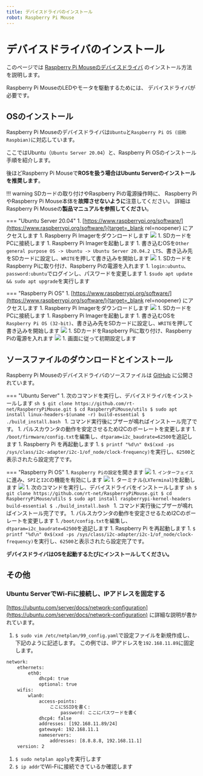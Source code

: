 ```yaml
---
title: デバイスドライバのインストール
robot: Raspberry Pi Mouse
---
```


# デバイスドライバのインストール

このページでは
[Raspberry Pi Mouseのデバイスドライバ](https://github.com/rt-net/RaspberryPiMouse)
のインストール方法を説明します。

Raspberry Pi MouseのLEDやモータを駆動するためには、
デバイスドライバが必要です。

## OSのインストール

Raspberry Pi Mouseのデバイスドライバは`Ubuntu`と`Raspberry Pi OS (旧称Raspbian)`に対応しています。

ここではUbuntu（`Ubuntu Server 20.04`）と、Raspberry Pi OSのインストール手順を紹介します。

後ほどRaspberry Pi Mouseで**ROSを扱う場合はUbuntu Serverのインストールを推奨します**。

!!! warning
    SDカードの取り付けやRaspberry Piの電源操作時に、
    Raspberry PiやRaspberry Pi Mouse本体を**故障させないように**注意してください。
    詳細はRaspberry Pi Mouseの**製品マニュアルを参照してください**。

=== "Ubuntu Server 20.04"
    1. [https://www.raspberrypi.org/software/](https://www.raspberrypi.org/software/){target=_blank rel=noopener} にアクセスします
    1. Raspberry Pi Imagerをダウンロードします
    ![](../../img/raspimouse/driver/download_raspberry_pi_imager.png)
    1. SDカードをPCに接続します
    1. Raspberry Pi Imagerを起動します
    1. 書き込むOSを`Other general purpose OS -> Ubuntu -> Ubuntu Server 20.04.2 LTS`、書き込み先をSDカードに設定し、`WRITE`を押して書き込みを開始します
    ![](../../img/raspimouse/driver/pi_imager_settings_ubuntu.png)
    1. SDカードをRaspberry Piに取り付け、Raspberry Piの電源を入れます
    1. `login:ubuntu`、`password:ubuntu`でログインし、パスワードを変更します
    1. `$sudo apt update && sudo apt upgrade`を実行します

=== "Raspberry Pi OS"
    1. [https://www.raspberrypi.org/software/](https://www.raspberrypi.org/software/){target=_blank rel=noopener} にアクセスします
    1. Raspberry Pi Imagerをダウンロードします
    ![](../../img/raspimouse/driver/download_raspberry_pi_imager.png)
    1. SDカードをPCに接続します
    1. Raspberry Pi Imagerを起動します
    1. 書き込むOSを`Raspberry Pi OS (32-bit)`、書き込み先をSDカードに設定し、`WRITE`を押して書き込みを開始します
    ![](../../img/raspimouse/driver/pi_imager_settings.png)
    1. SDカードをRaspberry Piに取り付け、Raspberry Piの電源を入れます
    ![](../../img/raspimouse/driver/raspi_os_settings.png)
    1. 画面に従って初期設定します


## ソースファイルのダウンロードとインストール

Raspberry Pi Mouseのデバイスドライバのソースファイルは
[GitHub](https://github.com/rt-net/RaspberryPiMouse)
に公開されています。

=== "Ubuntu Server"
    1. 次のコマンドを実行し、デバイスドライバをインストールします
    ```sh
    $ git clone https://github.com/rt-net/RaspberryPiMouse.git
    $ cd RaspberryPiMouse/utils
    $ sudo apt install linux-headers-$(uname -r) build-essential
    $ ./build_install.bash
    ```
    1. コマンド実行後にブザーが鳴ればインストール完了です。
    1. パルスカウンタの動作を安定させるためI2Cのボーレートを変更します
        1. `/boot/firmware/config.txt`を編集し、`dtparam=i2c_baudrate=62500`を追記します
        1. Raspberry Pi を再起動します
        1. `$ printf "%d\n" 0x$(xxd -ps /sys/class/i2c-adapter/i2c-1/of_node/clock-frequency)`を実行し、`62500`と表示されたら設定完了です。


=== "Raspberry Pi OS"
    1. `Raspberry Piの設定`を開きます
    ![](../../img/raspimouse/driver/raspi_os_settings2.png)
    1. `インターフェイス`に進み、`SPI`と`I2C`の機能を有効にします
    ![](../../img/raspimouse/driver/raspi_os_settings3.png)
    1. ターミナル(`LXTerminal`)を起動します
    ![](../../img/raspimouse/driver/open_terminal.png)
    1. 次のコマンドを実行し、デバイスドライバをインストールします
    ```sh
    $ git clone https://github.com/rt-net/RaspberryPiMouse.git
    $ cd RaspberryPiMouse/utils
    $ sudo apt install raspberrypi-kernel-headers build-essential
    $ ./build_install.bash
    ```
    1. コマンド実行後にブザーが鳴ればインストール完了です。
    1. パルスカウンタの動作を安定させるためI2Cのボーレートを変更します
        1. `/boot/config.txt`を編集し、`dtparam=i2c_baudrate=62500`を追記します
        1. Raspberry Pi を再起動します
        1. `$ printf "%d\n" 0x$(xxd -ps /sys/class/i2c-adapter/i2c-1/of_node/clock-frequency)`を実行し、`62500`と表示されたら設定完了です。

**デバイスドライバはOSを起動するたびにインストールしてください。**

## その他

### Ubuntu ServerでWi-Fiに接続し、IPアドレスを固定する

[https://ubuntu.com/server/docs/network-configuration](https://ubuntu.com/server/docs/network-configuration)
に詳細な説明が書かれています。

1. `$ sudo vim /etc/netplan/99_config.yaml`で設定ファイルを新規作成し、下記のように記述します。
この例では、IPアドレスを`192.168.11.89`に固定します。
```txt
network:
    ethernets:
        eth0:
            dhcp4: true
            optional: true
    wifis:
        wlan0:
            access-points:
                ここにSSIDを書く:
                    password: ここにパスワードを書く
            dhcp4: false
            addresses: [192.168.11.89/24]
            gateway4: 192.168.11.1
            nameservers:
                addresses: [8.8.8.8, 192.168.11.1]
    version: 2
```
1. `$ sudo netplan apply`を実行します
1. `$ ip addr`でWi-Fiに接続できているか確認します
